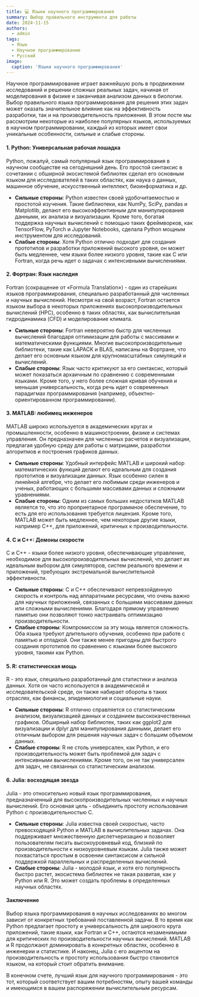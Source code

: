 ```yaml
---
title: 💻 Языки научного программирования
summary: Выбор правильного инструмента для работы
date: 2024-11-15
authors:
  - admin
tags:
  - Язык
  - Научное программирование
  - Русский
image:
  caption: 'Языки научного программирования'
---
```


Научное программирование играет важнейшую роль в продвижении исследований и решении сложных реальных задач, начиная от моделирования в физике и заканчивая анализом данных в биологии. Выбор правильного языка программирования для решения этих задач может оказать значительное влияние как на эффективность разработки, так и на производительность приложения. В этом посте мы рассмотрим некоторые из наиболее популярных языков, используемых в научном программировании, каждый из которых имеет свои уникальные особенности, сильные и слабые стороны.

#### 1. Python: Универсальная рабочая лошадка
Python, пожалуй, самый популярный язык программирования в научном сообществе на сегодняшний день. Его простой синтаксис в сочетании с обширной экосистемой библиотек сделал его основным языком для исследователей в таких областях, как наука о данных, машинное обучение, искусственный интеллект, биоинформатика и др.

- **Сильные стороны**: Python известен своей удобочитаемостью и простотой изучения. Такие библиотеки, как NumPy, SciPy, pandas и Matplotlib, делают его высокоэффективным для манипулирования данными, их анализа и визуализации. Кроме того, богатая поддержка научных вычислений с помощью таких фреймворков, как TensorFlow, PyTorch и Jupyter Notebooks, сделала Python мощным инструментом для исследований.
- **Слабые стороны**: Хотя Python отлично подходит для создания прототипов и разработки приложений высокого уровня, он может быть медленнее, чем языки более низкого уровня, такие как C или Fortran, когда речь идет о задачах с интенсивными вычислениями.

#### 2. Фортран: Язык наследия

Fortran (сокращение от «Formula Translation») - один из старейших языков программирования, специально разработанный для численных и научных вычислений. Несмотря на свой возраст, Fortran остается языком выбора в некоторых приложениях высокопроизводительных вычислений (HPC), особенно в таких областях, как вычислительная гидродинамика (CFD) и моделирование климата.

- **Сильные стороны**: Fortran невероятно быстр для численных вычислений благодаря оптимизации для работы с массивами и математическими функциями. Многие высокопроизводительные библиотеки, такие как LAPACK и BLAS, написаны на Фортране, что делает его основным языком для крупномасштабных симуляций и вычислений.
- **Слабые стороны**: Язык часто критикуют за его синтаксис, который может показаться архаичным по сравнению с современными языками. Кроме того, у него более сложная кривая обучения и меньшая универсальность, когда речь идет о современных парадигмах программирования (например, объектно-ориентированном программировании).

#### 3. MATLAB: любимец инженеров

MATLAB широко используется в академических кругах и промышленности, особенно в машиностроении, физике и системах управления. Он предназначен для численных расчетов и визуализации, предлагая удобную среду для работы с матрицами, разработки алгоритмов и построения графиков данных.

- **Сильные стороны**: Удобный интерфейс MATLAB и широкий набор математических функций делают его идеальным для создания прототипов и визуализации данных. Язык особенно силен в линейной алгебре, что делает его любимым среди инженеров и ученых, работающих с большими массивами данных и сложными уравнениями.
- **Слабые стороны**: Одним из самых больших недостатков MATLAB является то, что это проприетарное программное обеспечение, то есть для его использования требуется лицензия. Кроме того, MATLAB может быть медленнее, чем некоторые другие языки, например C++, для приложений, критичных к производительности.

#### 4. C и C++: Демоны скорости
C и C++ - языки более низкого уровня, обеспечивающие управление, необходимое для высокопроизводительных вычислений, что делает их идеальным выбором для симуляторов, систем реального времени и приложений, требующих экстремальной вычислительной эффективности.

- **Сильные стороны**: C и C++ обеспечивают непревзойденную скорость и контроль над аппаратными ресурсами, что очень важно для научных приложений, связанных с большими массивами данных или сложными вычислениями. Благодаря прямому управлению памятью они позволяют тонко настраивать оптимизацию производительности.
- **Слабые стороны**: Компромиссом за эту мощь является сложность. Оба языка требуют длительного обучения, особенно при работе с памятью и отладкой. Они также менее пригодны для быстрого создания прототипов по сравнению с языками более высокого уровня, такими как Python.

#### 5. R: статистическая мощь
R - это язык, специально разработанный для статистики и анализа данных. Хотя он часто используется в академической и исследовательской среде, он также набирает обороты в таких отраслях, как финансы, эпидемиология и социальные науки.

- **Сильные стороны**: R отлично справляется со статистическим анализом, визуализацией данных и созданием высококачественных графиков. Обширный набор библиотек, таких как ggplot2 для визуализации и dplyr для манипулирования данными, делает его отличным выбором для решения научных задач с большим объемом данных.
- **Слабые стороны**: R не столь универсален, как Python, и его производительность может быть проблемой для задач с интенсивными вычислениями. Кроме того, он не так универсален для задач, не связанных со статистическим анализом.

#### 6. Julia: восходящая звезда
Julia - это относительно новый язык программирования, предназначенный для высокопроизводительных численных и научных вычислений. Его основная цель - объединить простоту использования Python с производительностью C.

- **Сильные стороны**: Julia известна своей скоростью, часто превосходящей Python и MATLAB в вычислительных задачах. Она поддерживает множественную диспетчеризацию и позволяет пользователям писать высокоуровневый код, близкий по производительности к низкоуровневым языкам. Julia также может похвастаться простым в освоении синтаксисом и сильной поддержкой параллельных и распределенных вычислений.
- **Слабые стороны**: Julia - молодой язык, и хотя его популярность быстро растет, экосистема библиотек не такая развитая, как у Python или R. Это может создать проблемы в определенных научных областях.

#### Заключение

Выбор языка программирования в научных исследованиях во многом зависит от конкретных требований поставленной задачи. В то время как Python предлагает простоту и универсальность для широкого круга приложений, такие языки, как Fortran и C++, остаются незаменимыми для критических по производительности научных вычислений. MATLAB и R продолжают доминировать в конкретных областях, особенно в инженерии и статистике. И наконец, Julia с его акцентом на производительность и простоту использования быстро становится языком, на который стоит обратить внимание.

В конечном счете, лучший язык для научного программирования - это тот, который соответствует вашим потребностям, опыту вашей команды и имеющимся в вашем распоряжении вычислительным ресурсам.
